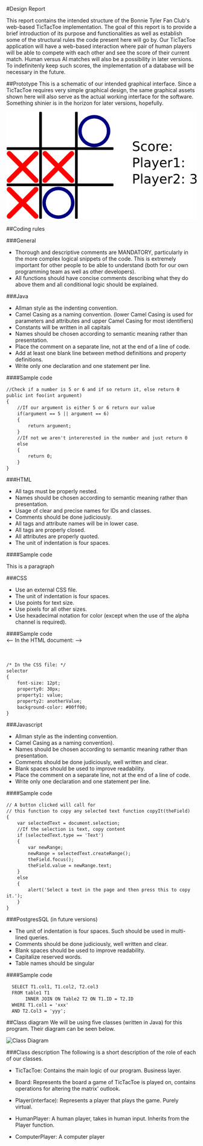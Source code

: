 #Design Report

This report contains the intended structure of the Bonnie Tyler Fan Club's web-based TicTacToe implementation. The goal of this report is to provide a brief introduction of its purpose and functionalities as well as establish some of the structural rules the code present here will go by. Our TicTacToe application will have a web-based interaction where pair of human players will be able to compete with each other and see the score of their current match. Human versus AI matches will also be a possibility in later versions. To indefinitenly keep such scores, the implementation of a database will be necessary in the future.  

##Prototype
This is a schematic of our intended graphical interface. Since a TicTacToe requires very simple graphical design, the same graphical assets shown here will also serve as the actual working  interface for the software. Something shinier is in the horizon for later versions, hopefully.

![Prototype](prot.png)

##Coding rules

###General

* Thorough and descriptive comments are MANDATORY, particularly in the more complex logical snippets of the code. This is extremely important for other people to be able to understand (both for our own programming team as well as other developers). 
* All functions should have concise comments describing what they do above them and all conditional logic should be explained.

###Java

* Allman style as the indenting convention.
* Camel Casing as a naming convention. (lower Camel Casing is used for parameters and attributes and upper Camel Casing for most identifiers)
* Constants will be written in all capitals
* Names should be chosen according to semantic meaning rather than presentation.
* Place the comment on a separate line, not at the end of a line of code.
* Add at least one blank line between method definitions and property definitions.
* Write only one declaration and one statement per line.


####Sample code

	//Check if a number is 5 or 6 and if so return it, else return 0
	public int foo(int argument)
	{
		//If our argument is either 5 or 6 return our value
		if(argument == 5 || argument == 6)
		{
			return argument;
		}
		//If not we aren't intererested in the number and just return 0
		else
		{
			return 0;
		}
	}


###HTML

* All tags must be properly nested.  
* Names should be chosen according to semantic meaning rather than presentation.  
* Usage of clear and precise names for IDs and classes.  
* Comments should be done judiciously.  
* All tags and attribute names will be in lower case.  
* All tags are properly closed.  
* All attributes are properly quoted. 
* The unit of indentation is four spaces.  


####Sample code
	<!DOCTYPE html>
	<html lang="en" xmlns="http://www.w3.org/1999/xhtml">
		<head>
			<meta charset="utf-8" />
			<title>Title</title>
			<link rel="stylesheet" type="text/css" href="style.css">
			<script src="script.js"></script>
		</head>
		<body>
			<!--This is a fairly useless web page-->
			<p id="identity" class="class">This is a paragraph</p>
		</body>
	</html>

###CSS

* Use an external CSS file.  
* The unit of indentation is four spaces.  
* Use points for text size.  
* Use pixels for all other sizes.  
* Use hexadecimal notation for color (except when the use of the alpha channel is required).  


####Sample code  
    <-- In the HTML document: -->  
    <head>  
        <link rel="stylesheet" type="text/css" href="test.css" />  
    </head>  
  
    /* In the CSS file: */  
    selector  
    {  
        font-size: 12pt;  
        property0: 30px;  
        property1: value;  
        property2: anotherValue;  
        background-color: #00ff00;  
    }  


###Javascript

* Allman style as the indenting convention.
* Camel Casing as a naming convention).
* Names should be chosen according to semantic meaning rather than presentation.
* Comments should be done judiciously, well written and clear.
* Blank spaces should be used to improve readability.
* Place the comment on a separate line, not at the end of a line of code.
* Write only one declaration and one statement per line.



####Sample code
        
    // A button clicked will call for  
    // this function to copy any selected text function copyIt(theField)  
    {  
        var selectedText = document.selection;  
        //If the selection is text, copy content  
        if (selectedText.type == 'Text') 
        {  
            var newRange;  
            newRange = selectedText.createRange();  
            theField.focus();  
            theField.value = newRange.text;  
        }  
        else 
        {  
            alert('Select a text in the page and then press this to copy it.');  
        }  
    }  

###PostgresSQL
(in future versions)  
* The unit of indentation is four spaces. Such should be used in multi-lined queries.
* Comments should be done judiciously, well written and clear.
* Blank spaces should be used to improve readability.
* Capitalize reserved words.
* Table names should be singular 

####Sample code

      SELECT T1.col1, T1.col2, T2.col3
      FROM table1 T1
           INNER JOIN ON Table2 T2 ON T1.ID = T2.ID
      WHERE T1.col1 = 'xxx'
      AND T2.Col3 = 'yyy';


##Class diagram
We will be using five classes (written in Java) for this program. Their diagram can be seen below.

![Class Diagram](ClassDiagramTicTacToe.png)

###Class description
The following is a short description of the role of each of our classes.

* TicTacToe: Contains the main logic of our program. Business layer.

* Board: Represents the board a game of TicTacToe is played on, contains operations for altering the matrix'  outlook.

* Player(interface): Represents a player that plays the game. Purely virtual.

* HumanPlayer: A human player, takes in human input. Inherits from the Player function.

* ComputerPlayer: A computer player
